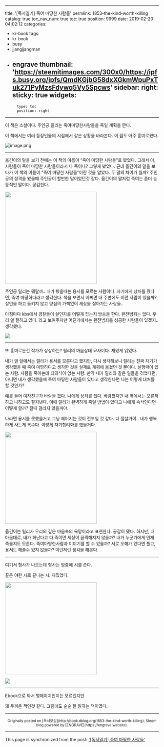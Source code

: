 
---
title: '[독서일기] 죽여 마땅한 사람들'
permlink: 1853-the-kind-worth-killing
catalog: true
toc_nav_num: true
toc: true
position: 9999
date: 2019-02-20 04:02:12
categories:
- kr-book
tags:
- kr-book
- busy
- jjangjjangman
- engrave
thumbnail: 'https://steemitimages.com/300x0/https://ipfs.busy.org/ipfs/QmdKGjbG58dxXGkmWpuPxTuk271PyMzsFdywq5Vy5Spcws'
sidebar:
    right:
        sticky: true
widgets:
    -
        type: toc
        position: right
---


<p>이 책은 소설이다. 주인공 릴리는 죽여마땅한사람들을 죽일 계획을 짠다.</p>
<p>이 책에서는 여러 등장인물의 시점에서 같은 상황을 바라본다. 이 점도 아주 흥미로웠다.</p>

![image.png](https://steemitimages.com/300x0/https://ipfs.busy.org/ipfs/QmdKGjbG58dxXGkmWpuPxTuk271PyMzsFdywq5Vy5Spcws)

<hr />
<p>옮긴이의 말을 보기 전에는 이 책의 이름이 “죽어 마땅한 사람들”로 봤었다. 그래서 아, 사람들이 죽어 마땅한 사람들이라서 다 죽이나? 그렇게 봤었다. 근데 옮긴이의 말을 보다가 이 책의 이름이 “죽여 마땅한 사람들”이란 것을 알았다. 두 말의 차이가 뭘까? 주인공의 성격을 봤을때 주인공이 할만한 말이었던것 같다. 옮긴이의 말처럼 죽여는 좀더 능동적인 말이다. 공감한다.</p>
<p><img class="" src="https://steemitimages.com/300x0/https://passionbull.net/wp-content/uploads/2019/02/15506329683044313951611889530756.jpg" width="300" height="300" data-temp-aztec-id="4e003e88-707c-4451-9b50-cf52901cbff1" /></p>


주인공 릴리는 뭐랄까.. 내가 봤을때는 용서를 모르는 사람이다. 자기에게 상처를 줬다면, 죽여 마땅하다라고 생각한다. 책을 보면서 어쩌면 내 주변에도 이런 사람이 있을까? 살인을 하고 들키지 않고 양심의 가책없이 세상을 살아가는 사람들.. 

아침마다 kbs에서 경찰들이 살인자를 어떻게 잡는지 방송을 한다. 완전범죄는 없다. 우리 일 잘하고 있다. 라고 보여주지만 어딘가에서는 완전범죄를 성공한 사람들이 있겠지.. 생각했다.
<p><img src="https://steemitimages.com/300x0/https://passionbull.net/wp-content/uploads/2019/02/15506326908504140565969159436017.jpg" /></p>
<hr />
<p>또 흥미로운건 작가가 상상하는? 릴리의 마음상태 묘사이다. 재밌게 읽었다.</p>
<p>내가 맨 앞에서는 릴리가 용서를 모른다고 했지만, 다시 생각해보니 릴리는 진짜 자기가 생각했을 때 죽여 마땅하다고 생각한 것을 실제로 계획에 옮겼던 것 뿐이다. 실행력이 있는 사람. 사람을 죽이는데 죄의식이 없는 사람. 만약 내가 릴리와 같은 일들을 겪었다면, 아니면 내가 생각했을때 죽여 마땅한 사람들이 있다고 생각한다면 나는 어떻게 대처를 할 것인가?</p>


예를 들어 여자친구가 바람을 폈다. 나에게 상처를 줬다. 바람폈지만 내 앞에서는 모른척하고 나하고도 잘지낸다. 이때 릴리가 완벽하게 죽일 방법이 있다고 나에게 속삭인다면 어떻게 할까? 절때 걸리지 않을꺼야. 

나라면 용서를 못했을거고 그냥 헤어지는 것이 전부일 것 같다. 더 잘살거야.. 내가 행복하게 사는게 복수다. 이렇게 자기합리화를 했을거다.

<p><img class="wp-image-1850 alignnone size-full" src="https://steemitimages.com/300x0/https://passionbull.net/wp-content/uploads/2019/02/15506326840795246327008567564076.jpg" width="300" height="300" srcset="![](https://passionbull.net/wp-content/uploads/2019/02/15506326840795246327008567564076.jpg) 960w, ![](https://passionbull.net/wp-content/uploads/2019/02/15506326840795246327008567564076-150x150.jpg) 150w, ![](https://passionbull.net/wp-content/uploads/2019/02/15506326840795246327008567564076-300x300.jpg) 300w, ![](https://passionbull.net/wp-content/uploads/2019/02/15506326840795246327008567564076-768x768.jpg) 768w, ![](https://passionbull.net/wp-content/uploads/2019/02/15506326840795246327008567564076-250x250.jpg) 250w, ![](https://passionbull.net/wp-content/uploads/2019/02/15506326840795246327008567564076-174x174.jpg) 174w" sizes="(max-width: 300px) 100vw, 300px" /></p>
<p>옮긴이는 릴리가 우리의 깊은 마음속의 욕망이라고 표현한다. 공감이 됐다. 하지만, 내 마음대로, 내가 화난다고 다 죽이면 세상이 끔찍해지지 않을까? 내가 누군가에게 언제 죽을지도 모른다. 죽여마땅한사람과 이야기를 할 수 있을까? 서로 오해가 있다면 풀고, 용서도 해줄수 있지 않을까? 이런저런 생각을 해본다.</p>
<hr />
<p>여기서 형사가 나오는데 형사는 밤중에 시를 쓴다.</p>
<p>끝은 야한 시로 끝나는 시. 재밌었다.</p>
<p><img class="wp-image-1851 alignnone size-full" src="https://steemitimages.com/300x0/https://passionbull.net/wp-content/uploads/2019/02/15506326889316519953129785244620.jpg" width="300" height="300" srcset="![](https://passionbull.net/wp-content/uploads/2019/02/15506326889316519953129785244620.jpg) 960w, ![](https://passionbull.net/wp-content/uploads/2019/02/15506326889316519953129785244620-150x150.jpg) 150w, ![](https://passionbull.net/wp-content/uploads/2019/02/15506326889316519953129785244620-300x300.jpg) 300w, ![](https://passionbull.net/wp-content/uploads/2019/02/15506326889316519953129785244620-768x768.jpg) 768w, ![](https://passionbull.net/wp-content/uploads/2019/02/15506326889316519953129785244620-250x250.jpg) 250w, ![](https://passionbull.net/wp-content/uploads/2019/02/15506326889316519953129785244620-174x174.jpg) 174w" sizes="(max-width: 300px) 100vw, 300px" /></p>
<p><img class="alignnone size-full wp-image-1852" src="https://steemitimages.com/300x0/https://passionbull.net/wp-content/uploads/2019/02/15506326809125551567611558603127.jpg" srcset="![](https://passionbull.net/wp-content/uploads/2019/02/15506326809125551567611558603127.jpg) 705w, ![](https://passionbull.net/wp-content/uploads/2019/02/15506326809125551567611558603127-220x300.jpg) 220w" sizes="(max-width: 705px) 100vw, 705px" /></p>
<hr />
<p>Ebook으로 봐서 몇페이지인지는 모르겠지만</p>
<p>꽤 두꺼운 책인것 같다. 그럼에도 술술 잘 읽히는 책이였다.</p>




***
<center><sup>Originally posted on [독서모임](http://book.dblog.org/1853-the-kind-worth-killing). Steem blog powered by [ENGRAVE](https://engrave.website).</sup></center>

- - -

This page is synchronized from the post: ['[독서일기] 죽여 마땅한 사람들'](https://steemit.com/@jacobyu/1853-the-kind-worth-killing)
